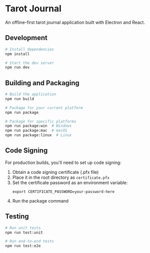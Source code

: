 # Tarot Journal

An offline-first tarot journal application built with Electron and React.

## Development

```bash
# Install dependencies
npm install

# Start the dev server
npm run dev
```

## Building and Packaging

```bash
# Build the application
npm run build

# Package for your current platform
npm run package

# Package for specific platforms
npm run package:win  # Windows
npm run package:mac  # macOS
npm run package:linux  # Linux
```

## Code Signing

For production builds, you'll need to set up code signing:

1. Obtain a code signing certificate (.pfx file)
2. Place it in the root directory as `certificate.pfx`
3. Set the certificate password as an environment variable:
   ```
   export CERTIFICATE_PASSWORD=your-password-here
   ```
4. Run the package command

## Testing

```bash
# Run unit tests
npm run test:unit

# Run end-to-end tests
npm run test:e2e
```
